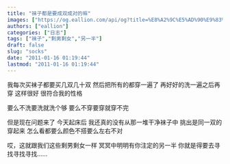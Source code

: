 ```yaml
---
title: "袜子都是要成双成对的嘛"
images: ["https://og.eallion.com/api/og?title=%E8%A2%9C%E5%AD%90%E9%83%BD%E6%98%AF%E8%A6%81%E6%88%90%E5%8F%8C%E6%88%90%E5%AF%B9%E7%9A%84%E5%98%9B"]
authors: ["eallion"]
categories: ["日志"]
tags: ["袜子","剩男剩女","另一半"]
draft: false
slug: "socks"
date: "2011-01-16 01:19:44"
lastmod: "2011-01-16 01:19:44"
---
```


我每次买袜子都要买几双几十双
然后把所有的都穿一遍了
再好好的洗一遍之后再穿
这样很好
很符合我的性格

要么不洗要洗就洗个够
要么不穿要穿就穿不完

但是现在问题来了
今天起床后
我还真的没有从那一堆干净袜子中
挑出是同一双的穿起来
怎么看都要么颜色不搭要么左右不对

哎，这就跟我们这些剩男剩女一样
冥冥中明明有你注定的另一半
你就是得要去寻找寻找寻找……
